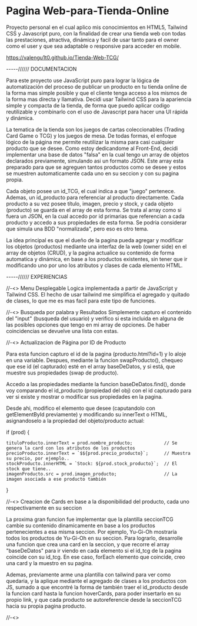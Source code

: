 # Pagina Web-para-Tienda-Online

Proyecto personal en el cual aplico mis conocimientos en HTML5, Tailwind CSS y Javascript puro, con la finalidad de crear una tienda web con todas las prestaciones, atractiva, dinámica y facil de usar tanto para el owner como el user y que sea adaptable o responsive para acceder en mobile.

https://valengu1t0.github.io/Tienda-Web-TCG/


-----////// DOCUMENTACION

Para este proyecto use JavaScript puro para lograr la lógica de automatización del proceso de publicar un producto en tu tienda online de la forma mas simple posible y que el cliente tenga acceso a los mismos de la forma mas directa y llamativa. Decidi usar Tailwind CSS para la apariencia simple y compacta de la tienda, de forma que puedo aplicar codigo reutilizable y combinarlo con el uso de Javascript para hacer una UI rápida y dinámica. 

La tematica de la tienda son los juegos de cartas coleccionables (Trading Card Game o TCG) y los juegos de mesa. De todas formas, el enfoque lógico de la página me permite reutilizar la misma para casi cualquier producto que se desee. Como estoy dedicandome al Front-End, decidi implementar una base de datos "falsa" en la cual tengo un array de objetos 
declarados previamente, simulando asi un formato JSON. Este array esta preparado para que se agreguen tantos productos como se desee y estos se muestren automaticamente cada uno en su seccion y con su pagina propia.

Cada objeto posee un id_TCG, el cual indica a que "juego" pertenece. Ademas, un id_producto para referenciar al producto directamente. Cada producto a su vez posee título, imagen, precio y stock, y cada objeto (producto) se guarda en el array de esta forma. Se trata al array como si fuera un JSON, en la cual accedo por id primarias que referencian a cada producto y accedo a sus propiedades de esta forma. Se podria considerar que simula una BDD "normalizada", pero eso es otro tema. 

La idea principal es que el dueño de la pagina pueda agregar y modificar los objetos (productos) mediante una interfaz de la web (owner side) en el array de objetos (CRUD), y la pagina actualice su contenido de forma automatica y dinámica, en base a los productos existentes, sin tener que ir modificando uno por uno los atributos y clases de cada elemento HTML.



-----////// EXPERIENCIAS

//-<> Menu Desplegable
Logica implementada a partir de JavaScript y Tailwind CSS. El hecho de usar tailwind me simplifica el agregado y quitado de clases, lo que me es mas facil para este tipo de funciones.


//-<> Busqueda por palabra y Resultados
Simplemente capturo el contenido del "input" (busqueda del usuario) y verifico si esta incluida en alguna de las posibles opciones que tengo en mi array de opciones. De haber coincidencias se devuelve una lista con estas.  


//-<> Actualizacion de Página por ID de Producto

Para esta funcion capturo el id de la pagina (producto.html?id=1) y lo aloje en una variable. Despues, mediante la funcion swapProducto(), chequeo que ese id (el capturado) esté en el array baseDeDatos, y si está, que muestre sus propiedades (swap de producto).

Accedo a las propiedades mediante la funcion baseDeDatos.find(), donde voy comparando el id_producto (propiedad del obj) con el id capturado para ver si existe y mostrar o modificar sus propiedades en la pagina.
 
Desde ahi, modifico el elemento que desee (caputandolo con getElementById previamente) y modificando su innerText o HTML, asignandoselo a la propiedad del objeto/producto actual:

if (prod) { 

    tituloProducto.innerText = prod.nombre_producto;            // Se genera la card con los atributos de los productos
    precioProducto.innerText = `$${prod.precio_producto}`;      // Muestra su precio, por ejemplo..
    stockProducto.innerHTML = `Stock: ${prod.stock_producto}`;  // El stock que tiene..
    imagenProducto.src = prod.imagen_producto;                  // La imagen asociada a ese producto también
}



//-<> Creacion de Cards en base a la disponibilidad del producto, cada uno respectivamente en su seccion

La proxima gran funcion fue implementar que la plantilla seccionTCG cambie su contenido dinamicamente en base a los productos
pertenecientes a esa misma seccion. Por ejemplo, Yu-Gi-Oh mostraría todos los productos de Yu-Gi-Oh en su seccion. Para lograrlo,
desarrolle una funcion que crea una card en la seccion, y que recorre el array "baseDeDatos" para ir viendo en cada elemento si el
id_tcg de la pagina coincide con su id_tcg. En ese caso, forEach elemento que coincide, creo una card y la muestro en su pagina.

Ademas, previamente arme una plantilla con tailwind para ver como quedaria, y la aplique mediante el agregado de clases a los productos
con JS, sumado a que encontré la forma de también traer el id_producto desde la funcion card hasta la funcion hoverCards, para poder
insertarlo en su propio link, y que cada producto se autoreferencie desde la seccionTCG hacia su propia pagina producto.


//-<> 


